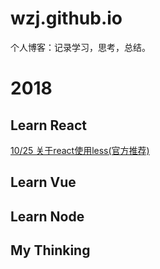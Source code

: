 # wzj.github.io
个人博客：记录学习，思考，总结。

# 2018
  ## Learn React
   [10/25 关于react使用less(官方推荐)](https://github.com/SkyWblack/wzj.github.io/issues/1)
  ## Learn Vue
  ## Learn Node
  ## My Thinking
 
